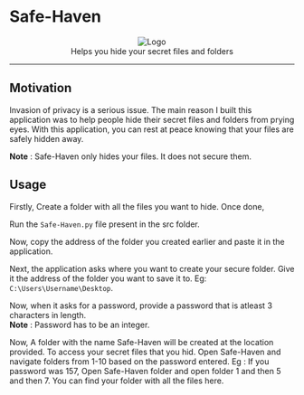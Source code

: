 # Safe-Haven
<p align="center">
    <img src="https://i.ibb.co/rdbx4xZ/Logo.png" alt="Logo" border="0">
    <br>Helps you hide your secret files and folders
</p>

---

## Motivation

Invasion of privacy is a serious issue. The main reason I built this application was to help people hide their secret files and folders from prying eyes.
With this application, you can rest at peace knowing that your files are safely hidden away.

**Note** : Safe-Haven only hides your files. It does not secure them.

## Usage

Firstly, Create a folder with all the files you want to hide. Once done,

Run the `Safe-Haven.py` file present in the src folder.

Now, copy the address of the folder you created earlier and paste it in the application.

Next, the application asks where you want to create your secure folder. Give it the address of the folder you want to save it to. Eg: `C:\Users\Username\Desktop`.

Now, when it asks for a password, provide a password that is atleast 3 characters in length.<br>
**Note** : Password has to be an integer.

Now, A folder with the name Safe-Haven will be created at the location provided. To access your secret files that you hid. Open Safe-Haven and navigate folders from 1-10 based on the password entered.
Eg : If you password was 157, Open Safe-Haven folder and open folder 1 and then 5 and then 7. You can find your folder with all the files here.